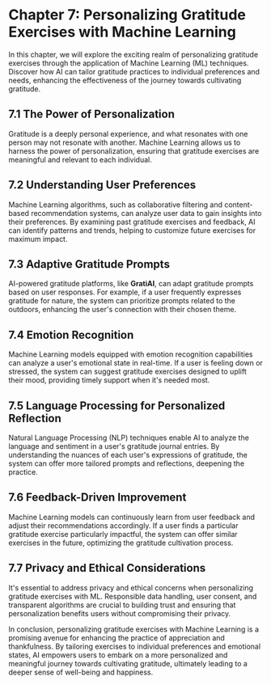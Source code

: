 Chapter 7: Personalizing Gratitude Exercises with Machine Learning
==================================================================

In this chapter, we will explore the exciting realm of personalizing gratitude exercises through the application of Machine Learning (ML) techniques. Discover how AI can tailor gratitude practices to individual preferences and needs, enhancing the effectiveness of the journey towards cultivating gratitude.

7.1 The Power of Personalization
--------------------------------

Gratitude is a deeply personal experience, and what resonates with one person may not resonate with another. Machine Learning allows us to harness the power of personalization, ensuring that gratitude exercises are meaningful and relevant to each individual.

7.2 Understanding User Preferences
----------------------------------

Machine Learning algorithms, such as collaborative filtering and content-based recommendation systems, can analyze user data to gain insights into their preferences. By examining past gratitude exercises and feedback, AI can identify patterns and trends, helping to customize future exercises for maximum impact.

7.3 Adaptive Gratitude Prompts
------------------------------

AI-powered gratitude platforms, like **GratiAI**, can adapt gratitude prompts based on user responses. For example, if a user frequently expresses gratitude for nature, the system can prioritize prompts related to the outdoors, enhancing the user's connection with their chosen theme.

7.4 Emotion Recognition
-----------------------

Machine Learning models equipped with emotion recognition capabilities can analyze a user's emotional state in real-time. If a user is feeling down or stressed, the system can suggest gratitude exercises designed to uplift their mood, providing timely support when it's needed most.

7.5 Language Processing for Personalized Reflection
---------------------------------------------------

Natural Language Processing (NLP) techniques enable AI to analyze the language and sentiment in a user's gratitude journal entries. By understanding the nuances of each user's expressions of gratitude, the system can offer more tailored prompts and reflections, deepening the practice.

7.6 Feedback-Driven Improvement
-------------------------------

Machine Learning models can continuously learn from user feedback and adjust their recommendations accordingly. If a user finds a particular gratitude exercise particularly impactful, the system can offer similar exercises in the future, optimizing the gratitude cultivation process.

7.7 Privacy and Ethical Considerations
--------------------------------------

It's essential to address privacy and ethical concerns when personalizing gratitude exercises with ML. Responsible data handling, user consent, and transparent algorithms are crucial to building trust and ensuring that personalization benefits users without compromising their privacy.

In conclusion, personalizing gratitude exercises with Machine Learning is a promising avenue for enhancing the practice of appreciation and thankfulness. By tailoring exercises to individual preferences and emotional states, AI empowers users to embark on a more personalized and meaningful journey towards cultivating gratitude, ultimately leading to a deeper sense of well-being and happiness.
